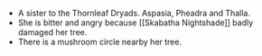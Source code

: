 - A sister to the Thornleaf Dryads. Aspasia, Pheadra and Thalla.
- She is bitter and angry because [[Skabatha Nightshade]] badly damaged her tree. 
- There is a mushroom circle nearby her tree.
